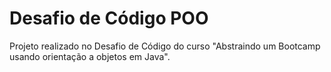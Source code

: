 # Desafio de Código POO

Projeto realizado no Desafio de Código do curso "Abstraindo um Bootcamp usando orientação a objetos em Java".
